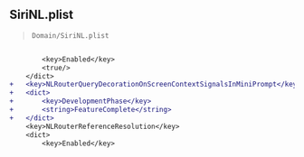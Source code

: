 ## SiriNL.plist

> `Domain/SiriNL.plist`

```diff

 		<key>Enabled</key>
 		<true/>
 	</dict>
+	<key>NLRouterQueryDecorationOnScreenContextSignalsInMiniPrompt</key>
+	<dict>
+		<key>DevelopmentPhase</key>
+		<string>FeatureComplete</string>
+	</dict>
 	<key>NLRouterReferenceResolution</key>
 	<dict>
 		<key>Enabled</key>

```
